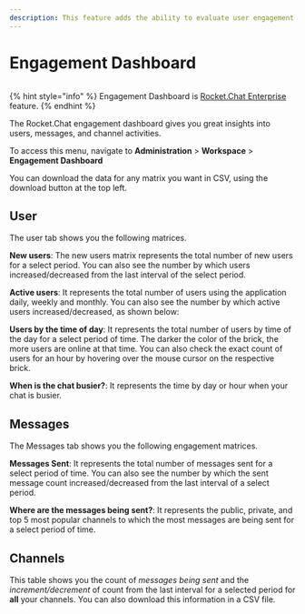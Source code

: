 ```yaml
---
description: This feature adds the ability to evaluate user engagement on the channels.
---
```


# Engagement Dashboard

<figure><img src="../../.gitbook/assets/2021-06-10_22-31-38 (3) (3) (3) (3) (3) (3) (3) (3) (3) (2) (3) (1) (1) (1) (1) (1) (1) (1) (11) (27).jpg" alt=""><figcaption></figcaption></figure>

{% hint style="info" %}
Engagement Dashboard is [Rocket.Chat Enterprise](../../setup-and-configure/enterprise-edition-trial/) feature.
{% endhint %}

The Rocket.Chat engagement dashboard gives you great insights into users, messages, and channel activities.

To access this menu, navigate to **Administration** > **Workspace** > **Engagement Dashboard**

You can download the data for any matrix you want in CSV, using the download button at the top left.

## User

The user tab shows you the following matrices.

**New users**: The new users matrix represents the total number of new users for a select period. You can also see the number by which users increased/decreased from the last interval of the select period.

**Active users**: It represents the total number of users using the application daily, weekly and monthly. You can also see the number by which active users increased/decreased, as shown below:

**Users by the time of day**: It represents the total number of users by time of the day for a select period of time. The darker the color of the brick, the more users are online at that time. You can also check the exact count of users for an hour by hovering over the mouse cursor on the respective brick.

**When is the chat busier?**: It represents the time by day or hour when your chat is busier.

## Messages

The Messages tab shows you the following engagement matrices.

**Messages Sent**: It represents the total number of messages sent for a select period of time. You can also see the number by which the sent message count increased/decreased from the last interval of a select period.

**Where are the messages being sent?**: It represents the public, private, and top 5 most popular channels to which the most messages are being sent for a select period of time.

## Channels

This table shows you the count of _messages being sent_ and the _increment/decrement_ of count from the last interval for a selected period for **all** your channels. You can also download this information in a CSV file.
